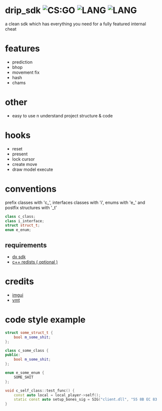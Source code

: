 # drip_sdk ![CS:GO](https://img.shields.io/badge/game-CS%3AGO-orange?style=flat) ![LANG](https://img.shields.io/badge/language-C%2B%2B-brightgreen?style=flat ) ![LANG](https://img.shields.io/badge/language-C-red?style=flat )
a clean sdk which has everything you need for a fully featured internal cheat

# features
- prediction
- bhop
- movement fix
- hash
- chams

# other
- easy to use n understand project structure & code

# hooks
- reset
- present
- lock cursor
- create move
- draw model execute

# conventions
prefix classes with 'c_', interfaces classes with 'i', enums with 'e_' and postfix structures with '_t'
```cpp
class c_class;
class i_interface;
struct struct_t;
enum e_enum;
```

## requirements
- [dx sdk](https://www.microsoft.com/en-us/download/details.aspx?id=6812)
- [c++ redists ( optional )](https://support.microsoft.com/en-us/help/2977003/the-latest-supported-visual-c-downloads)

# credits
 - [imgui](https://github.com/ocornut/imgui)
 - [vmt](https://github.com/gfreivasc/VMTHook)
 
 # code style example
```cpp
struct some_struct_t {
    bool m_some_shit;
};

class c_some_class {
public:
    bool m_some_shit;
};

enum e_some_enum {
    SOME_SHIT
};

void c_self_class::test_func() {
    const auto local = local_player->self();
    static const auto setup_bones_sig = SIG("client.dll", "55 8B EC 83 E4 F0 B8 D8").cast<void**>();
}
```
